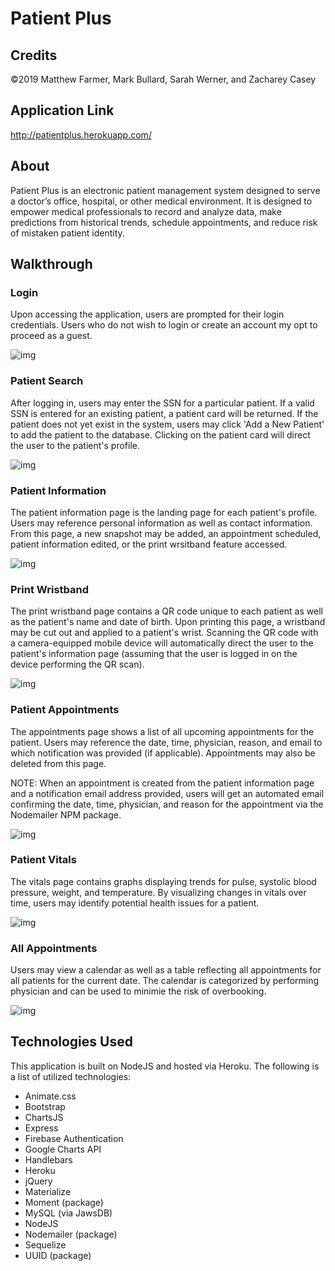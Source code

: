# **Patient Plus**

## Credits

©2019 Matthew Farmer, Mark Bullard, Sarah Werner, and Zacharey Casey

## Application Link

http://patientplus.herokuapp.com/

## About

Patient Plus is an electronic patient management system designed to serve a doctor’s office, hospital, or other medical environment. It is designed to empower medical professionals to record and analyze data, make predictions from historical trends, schedule appointments, and reduce risk of mistaken patient identity.

## Walkthrough

### Login

Upon accessing the application, users are prompted for their login credentials. Users who do not wish to login or create an account my opt to proceed as a guest.

![img](demoMedia/login.png)

### Patient Search

After logging in, users may enter the SSN for a particular patient. If a valid SSN is entered for an existing patient, a patient card will be returned. If the patient does not yet exist in the system, users may click 'Add a New Patient' to add the patient to the database. Clicking on the patient card will direct the user to the patient's profile.

![img](demoMedia/patientSearch.png)

### Patient Information

The patient information page is the landing page for each patient's profile. Users may reference personal information as well as contact information. From this page, a new snapshot may be added, an appointment scheduled, patient information edited, or the print wrsitband feature accessed.

![img](demoMedia/patientInformation.png)

### Print Wristband

The print wristband page contains a QR code unique to each patient as well as the patient's name and date of birth. Upon printing this page, a wristband may be cut out and applied to a patient's wrist. Scanning the QR code with a camera-equipped mobile device will automatically direct the user to the patient's information page (assuming that the user is logged in on the device performing the QR scan).

![img](demoMedia/printWristband.png)

### Patient Appointments

The appointments page shows a list of all upcoming appointments for the patient. Users may reference the date, time, physician, reason, and email to which notification was provided (if applicable). Appointments may also be deleted from this page.

NOTE: When an appointment is created from the patient information page and a notification email address provided, users will get an automated email confirming the date, time, physician, and reason for the appointment via the Nodemailer NPM package.

![img](demoMedia/patientAppointments.png)

### Patient Vitals

The vitals page contains graphs displaying trends for pulse, systolic blood pressure, weight, and temperature. By visualizing changes in vitals over time, users may identify potential health issues for a patient.

![img](demoMedia/patientVitals.png)

### All Appointments

Users may view a calendar as well as a table reflecting all appointments for all patients for the current date. The calendar is categorized by performing physician and can be used to minimie the risk of overbooking.

![img](demoMedia/allAppointments.png)

## Technologies Used

This application is built on NodeJS and hosted via Heroku. The following is a list of utilized technologies:

- Animate.css
- Bootstrap
- ChartsJS
- Express
- Firebase Authentication
- Google Charts API
- Handlebars
- Heroku
- jQuery
- Materialize
- Moment (package)
- MySQL (via JawsDB)
- NodeJS
- Nodemailer (package)
- Sequelize
- UUID (package)
